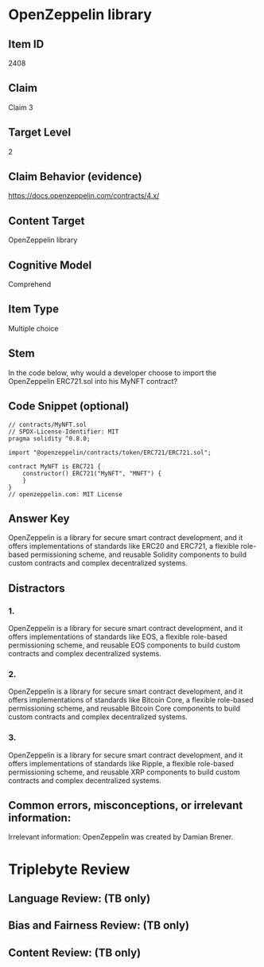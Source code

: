 # OpenZeppelin library

## Item ID
2408

## Claim
Claim 3

## Target Level
2

## Claim Behavior (evidence)
https://docs.openzeppelin.com/contracts/4.x/

## Content Target
OpenZeppelin library

## Cognitive Model
Comprehend

## Item Type
Multiple choice

## Stem
In the code below, why would a developer choose to import the OpenZeppelin ERC721.sol into his MyNFT contract?

## Code Snippet (optional)
```
// contracts/MyNFT.sol
// SPDX-License-Identifier: MIT
pragma solidity ^0.8.0;

import "@openzeppelin/contracts/token/ERC721/ERC721.sol";

contract MyNFT is ERC721 {
    constructor() ERC721("MyNFT", "MNFT") {
    }
}
// openzeppelin.com: MIT License
```

## Answer Key
OpenZeppelin is a library for secure smart contract development, and it offers implementations of standards like ERC20 and ERC721, a flexible role-based permissioning scheme, and reusable Solidity components to build custom contracts and complex decentralized systems.

## Distractors
### 1.
OpenZeppelin is a library for secure smart contract development, and it offers implementations of standards like EOS, a flexible role-based permissioning scheme, and reusable EOS components to build custom contracts and complex decentralized systems.

### 2.
OpenZeppelin is a library for secure smart contract development, and it offers implementations of standards like Bitcoin Core, a flexible role-based permissioning scheme, and reusable Bitcoin Core components to build custom contracts and complex decentralized systems.

### 3.
OpenZeppelin is a library for secure smart contract development, and it offers implementations of standards like Ripple, a flexible role-based permissioning scheme, and reusable XRP components to build custom contracts and complex decentralized systems.

## Common errors, misconceptions, or irrelevant information:
Irrelevant information: OpenZeppelin was created by Damian Brener.

# Triplebyte Review

## Language Review: (TB only)

## Bias and Fairness Review: (TB only)

## Content Review: (TB only)
